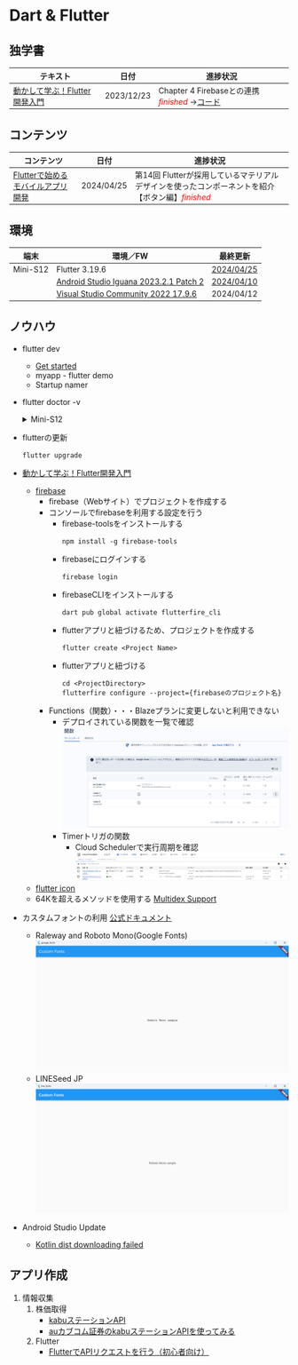 # Dart & Flutter

##  独学書
  |テキスト                                                                             |日付      |進捗状況
  |------------------------------------------------------------------------------------|----------|---
  |[動かして学ぶ！Flutter開発入門](https://www.shoeisha.co.jp/book/detail/9784798177366) |2023/12/23|Chapter 4 Firebaseとの連携 <span style="color: red;">*finished*</span> ->[コード](https://github.com/Tatsukiyoshi/Weekend_Programming/tree/main/flutter/introduction)

##  コンテンツ
  |コンテンツ                                                                         |日付     |進捗状況
  |----------------------------------------------------------------------------------|---------|---
  |[Flutterで始めるモバイルアプリ開発](https://codezine.jp/article/corner/830)         |2024/04/25|第14回 Flutterが採用しているマテリアルデザインを使ったコンポーネントを紹介【ボタン編】<span style="color: red;">*finished*</span>

##  環境
  |端末       |環境／FW                                                                  |最終更新
  |-----------|-------------------------------------------------------------------------|----------
  |Mini-S12   |Flutter 3.19.6                                                           |[2024/04/25](https://docs.flutter.dev/get-started/install)
  |           |[Android Studio Iguana 2023.2.1 Patch 2](./Kotlin.md#android-studio)     |[2024/04/10](https://developer.android.com/studio)
  |           |[Visual Studio Community 2022 17.9.6](./NET.md#visual-studio--プレビュー) |2024/04/12

##  ノウハウ
  - flutter dev
    -  [Get started](https://docs.flutter.dev/get-started/install)
    -  myapp - flutter demo
    -  Startup namer
  - flutter doctor -v
    <details>
    <summary>Mini-S12</summary>

    ```
    [√] Flutter (Channel stable, 3.19.6, on Microsoft Windows [Version 10.0.22631.3527], locale ja-JP)
        • Flutter version 3.19.6 on channel stable at C:\Src\flutter
        • Upstream repository https://github.com/flutter/flutter.git
        • Framework revision 54e66469a9 (7 days ago), 2024-04-17 13:08:03 -0700
        • Engine revision c4cd48e186
        • Dart version 3.3.4
        • DevTools version 2.31.1

    [√] Windows Version (Installed version of Windows is version 10 or higher)

    [√] Android toolchain - develop for Android devices (Android SDK version 34.0.0)
        • Android SDK at C:\Users\taish\AppData\Local\Android\Sdk
        • Platform android-VanillaIceCream, build-tools 34.0.0
        • ANDROID_HOME = C:\Users\taish\AppData\Local\Android\Sdk
        • ANDROID_SDK_ROOT = C:\Users\taish\AppData\Local\Android\Sdk
        • Java binary at: C:\Program Files\Android\Android Studio Canary\jbr\bin\java
        • Java version OpenJDK Runtime Environment (build 17.0.10+0--11679475)
        • All Android licenses accepted.

    [√] Chrome - develop for the web
        • Chrome at C:\Program Files\Google\Chrome\Application\chrome.exe

    [√] Visual Studio - develop Windows apps (Visual Studio Community 2022 17.9.6)
        • Visual Studio at C:\Program Files\Microsoft Visual Studio\2022\Community
        • Visual Studio Community 2022 version 17.9.34728.123
        • Windows 10 SDK version 10.0.22621.0

    [√] Android Studio (version 2023.2)
        • Android Studio at C:\Program Files\Android\Android Studio
        • Flutter plugin can be installed from:
          https://plugins.jetbrains.com/plugin/9212-flutter
        • Dart plugin can be installed from:
          https://plugins.jetbrains.com/plugin/6351-dart
        • Java version OpenJDK Runtime Environment (build 17.0.9+0--11185874)

    [√] Android Studio (version 2024.1)
        • Android Studio at C:\Program Files\Android\Android Studio Canary
        • Flutter plugin can be installed from:
          https://plugins.jetbrains.com/plugin/9212-flutter
        • Dart plugin can be installed from:
          https://plugins.jetbrains.com/plugin/6351-dart
        • Java version OpenJDK Runtime Environment (build 17.0.10+0--11679475)

    [√] VS Code (version 1.88.1)
        • VS Code at C:\Users\taish\AppData\Local\Programs\Microsoft VS Code
        • Flutter extension version 3.86.0

    [√] Connected device (3 available)
        • Windows (desktop) • windows • windows-x64    • Microsoft Windows [Version 10.0.22631.3527]
        • Chrome (web)      • chrome  • web-javascript • Google Chrome 123.0.6312.106
        • Edge (web)        • edge    • web-javascript • Microsoft Edge 124.0.2478.51

    [√] Network resources
        • All expected network resources are available.
    ```
    </details>

  - flutterの更新
    ```
    flutter upgrade
    ```
  - [動かして学ぶ！Flutter開発入門](https://www.shoeisha.co.jp/book/detail/9784798177366)
    - [firebase](https://firebase.google.com)
      - firebase（Webサイト）でプロジェクトを作成する
      - コンソールでfirebaseを利用する設定を行う
        - firebase-toolsをインストールする
          ```
          npm install -g firebase-tools
          ```
        - firebaseにログインする
          ```
          firebase login
          ```
        - firebaseCLIをインストールする
          ```
          dart pub global activate flutterfire_cli
          ```
        - flutterアプリと紐づけるため、プロジェクトを作成する
          ```
          flutter create <Project Name>
          ```
        - flutterアプリと紐づける
          ```
          cd <ProjectDirectory>
          flutterfire configure --project={firebaseのプロジェクト名}
          ```
      - Functions（関数）・・・Blazeプランに変更しないと利用できない
        - デプロイされている関数を一覧で確認
          ![一覧](../images/flutter/20231202_firebase_functions.png)
        - Timerトリガの関数
          - Cloud Schedulerで実行周期を確認
            ![Cloud Scheduler](../images/flutter/20231202_firebase_timer_trigger_functions.png)
    - [flutter icon](https://icons8.jp/icons/set/flutter)
    - 64Kを超えるメソッドを使用する
      [Multidex Support](https://docs.flutter.dev/deployment/android#enabling-multidex-support)
  - カスタムフォントの利用
    [公式ドキュメント](https://docs.flutter.dev/cookbook/design/fonts)
    - Raleway and Roboto Mono(Google Fonts)
      ![Google Fonts](../images/flutter/Custom_Fonts_Google.png)
    - LINESeed JP
      ![LINESeed JP](../images/flutter/Custom_Fonts_LINE.png)
  - Android Studio Update
    - [Kotlin dist downloading failed](https://github.com/flutter/flutter/issues/126248)

##  アプリ作成
  1.  情報収集
      1.  株価取得
          -   [kabuステーションAPI](https://kabu.com/company/lp/lp90.html)
          -   [auカブコム証券のkabuステーションAPIを使ってみる](https://qiita.com/hmdsg/items/c6842fe87ec4e0365241)
      1.  Flutter
          -   [FlutterでAPIリクエストを行う（初心者向け）](https://qiita.com/kitanote/items/c4282b0112fa9d27dcd2)

